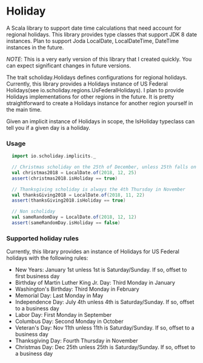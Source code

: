 # Holiday

A Scala library to support date time calculations that need account for regional holidays.  This library provides type classes that support JDK 8 date instances.
Plan to support Joda LocalDate, LocalDateTime, DateTime instances in the future.

*NOTE*: This is a very early version of this library that I created quickly.  You can expect significant changes in future versions.

The trait scholiday.Holidays defines configurations for regional holidays.  Currently, this library provides a Holidays instance of US Federal Holidays(see
io.scholiday.regions.UsFederalHolidays).  I plan to provide Holidays implementations for other regions in the future.  It is pretty straightforward to create a Holidays instance for another region yourself in the main time.

Given an implicit instance of Holidays in scope, the IsHoliday typeclass can tell you if a given day is a holiday.

### Usage

```scala
  import io.scholiday.implicits._

  // Christmas scholiday on the 25th of December, unless 25th falls on Saturday or Sunday.
  val christmas2018 = LocalDate.of(2018, 12, 25)
  assert(christmas2018.isHoliday == true)

  // Thanksgiving scholiday is always the 4th Thursday in November
  val thanksGiving2018 = LocalDate.of(2018, 11, 22)
  assert(thanksGiving2018.isHoliday == true)

  // Non scholiday
  val sameRandomDay = LocalDate.of(2018, 12, 12)
  assert(sameRandomDay.isHoliday == false)

```

### Supported holiday rules

Currently, this library provides an instance of Holidays for US Federal holidays with the following rules:
* New Years: January 1st unless 1st is Saturday/Sunday.  If so, offset to first business day
* Birthday of Martin Luther King Jr. Day: Third Monday in January
* Washington's Birthday: Third Monday in February
* Memorial Day: Last Monday in May
* Independence Day: July 4th unless 4th is Saturday/Sunday.  If so, offset to a business day
* Labor Day: First Monday in September
* Columbus Day: Second Monday in October
* Veteran's Day: Nov 11th unless 11th is Saturday/Sunday. If so, offset to a business day
* Thanksgiving Day: Fourth Thursday in November
* Christmas Day: Dec 25th unless 25th is Saturday/Sunday.  If so, offset to a business day

